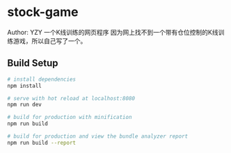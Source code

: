 # stock-game
Author: YZY
一个K线训练的网页程序
因为网上找不到一个带有仓位控制的K线训练游戏，所以自己写了一个。
## Build Setup

``` bash
# install dependencies
npm install

# serve with hot reload at localhost:8080
npm run dev

# build for production with minification
npm run build

# build for production and view the bundle analyzer report
npm run build --report
```
